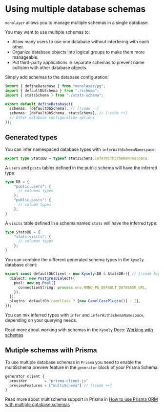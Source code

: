# Using multiple database schemas

`monolayer` allows you to manage multiple schemas in a single database.

You may want to use multiple schemas to:
- Allow many users to use one database without interfering with each other.
- Organize database objects into logical groups to make them more manageable.
- Put third-party applications in separate schemas to prevent name collision with other database objects.


Simply add schemas to the database configuration:

```ts
import { defineDatabase } from "monolayer/pg";
import { defaultDbSchema } from "./schema";
import { statsSchema } from "./stats-schema";

export default defineDatabase({
  schemas: [defaultDbSchema], // [!code --]
  schemas: [defaultDbSchema, statsSchema], // [!code ++]
  // Other database configuration options
});
```

## Generated types

You can infer namespaced database types with `inferWithSchemaNamespace`:

```ts
export type StatsDB = typeof statsSchema.inferWithSchemaNamespace;
```


A `users` and `posts` tables defined in the public schema will have the inferred type:

```ts
type DB = {
    "public.users": {
      // columns types
    };
    "public.posts": {
      // column types
    };
}
```

A `visits` table defined in a schema named `stats` will have the inferred type:

```ts
type StatsDB = {
    "stats.visits": {
      // columns types
    };
}
```

You can combine the different generated schema types in the `kysely` database client:

```ts
export const defaultDbClient = new Kysely<DB & StatsDB>({ // [!code highlight]
  dialect: new PostgresDialect({
    pool: new pg.Pool({
      connectionString: process.env.MONO_PG_DEFAULT_DATABASE_URL,
    }),
  }),
  plugins: defaultDb.camelCase ? [new CamelCasePlugin()] : [],
});
```

You can mix inferred types with `infer` and `inferWithSchemaNamespace`, depending on your querying needs.

Read more about working with schemas in the `Kysely` Docs: [Working with schemas](https://kysely.dev/docs/recipes/schemas)


## Mutiple schemas with Prisma

To use multiple database schemas in `Prisma` you need to enable the multiSchema preview feature in the `generator` block of your Prisma Schema:

```ts
generator client {
  provider        = "prisma-client-js"
  previewFeatures = ["multiSchema"] // [!code ++]
}
```

Read more about multischema support in Prisma in [How to use Prisma ORM with multiple database schemas](https://www.prisma.io/docs/orm/prisma-schema/data-model/multi-schema)
